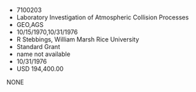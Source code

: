 * 7100203
* Laboratory Investigation of Atmospheric Collision Processes
* GEO,AGS
* 10/15/1970,10/31/1976
* R Stebbings, William Marsh Rice University
* Standard Grant
*   name not available
* 10/31/1976
* USD 194,400.00

NONE